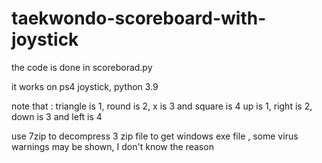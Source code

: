 # taekwondo-scoreboard-with-joystick
the code is done in scoreborad.py

it works on ps4 joystick, python 3.9

note that : triangle is 1, round is 2, x is 3 and square is 4
up is 1, right is 2, down is 3 and left is 4


use 7zip to decompress 3 zip file to get windows exe file , some virus warnings may be shown, I don't know the reason 
